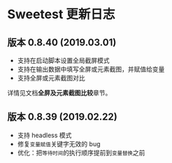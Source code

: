 # Sweetest 更新日志

## 版本 0.8.40 (2019.03.01) 

 - 支持在启动脚本设置全局截屏模式
 - 支持在输出数据中填写全屏或元素截图，并赋值给变量
 - 支持全屏或元素截图对比
 


 详情见文档**全屏及元素截图比较**章节。

## 版本 0.8.39 (2019.02.22) 

 - 支持 headless 模式
 - 修复`变量赋值`关键字无效的 bug
 - 优化：把`等待时间`的执行顺序提前到`变量替换`之前